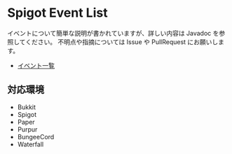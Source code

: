 # Spigot Event List

イベントについて簡単な説明が書かれていますが、詳しい内容は Javadoc を参照してください。
不明点や指摘については Issue や PullRequest にお願いします。

- [イベント一覧](https://s7a.dev/spigot-event-list)

## 対応環境

- Bukkit
- Spigot
- Paper
- Purpur
- BungeeCord
- Waterfall
